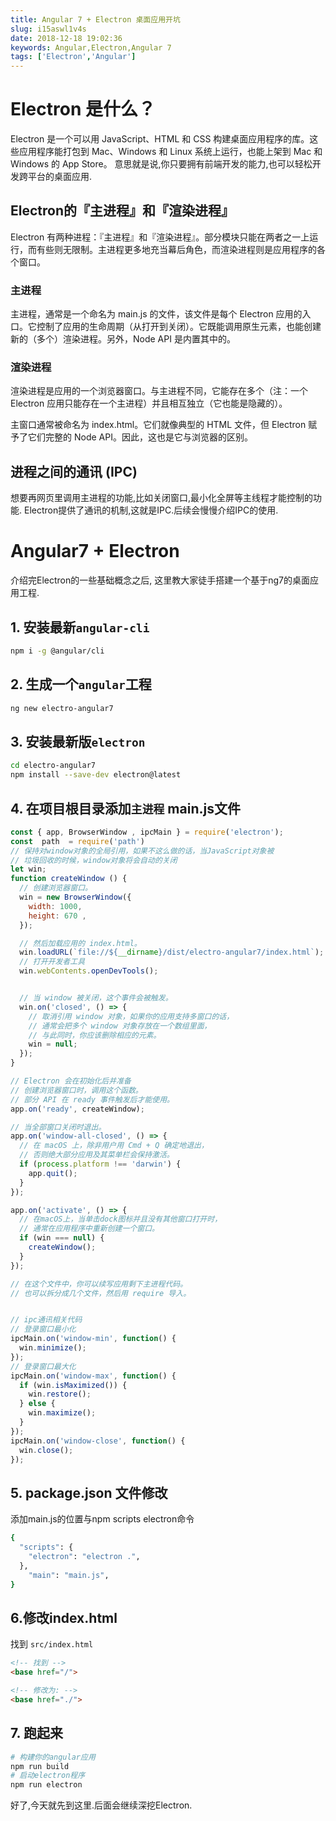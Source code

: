 ```yaml
---
title: Angular 7 + Electron 桌面应用开坑
slug: i15aswl1v4s
date: 2018-12-18 19:02:36
keywords: Angular,Electron,Angular 7
tags: ['Electron','Angular']
---
```


#  Electron 是什么？
Electron 是一个可以用 JavaScript、HTML 和 CSS 构建桌面应用程序的库。这些应用程序能打包到 Mac、Windows 和 Linux 系统上运行，也能上架到 Mac 和 Windows 的 App Store。
意思就是说,你只要拥有前端开发的能力,也可以轻松开发跨平台的桌面应用.

## Electron的『主进程』和『渲染进程』
Electron 有两种进程：『主进程』和『渲染进程』。部分模块只能在两者之一上运行，而有些则无限制。主进程更多地充当幕后角色，而渲染进程则是应用程序的各个窗口。

### 主进程
主进程，通常是一个命名为 main.js 的文件，该文件是每个 Electron 应用的入口。它控制了应用的生命周期（从打开到关闭）。它既能调用原生元素，也能创建新的（多个）渲染进程。另外，Node API 是内置其中的。

### 渲染进程
渲染进程是应用的一个浏览器窗口。与主进程不同，它能存在多个（注：一个 Electron 应用只能存在一个主进程）并且相互独立（它也能是隐藏的）。

主窗口通常被命名为 index.html。它们就像典型的 HTML 文件，但 Electron 赋予了它们完整的 Node API。因此，这也是它与浏览器的区别。

## 进程之间的通讯 (IPC)
想要再网页里调用主进程的功能,比如关闭窗口,最小化全屏等主线程才能控制的功能.
Electron提供了通讯的机制,这就是IPC.后续会慢慢介绍IPC的使用.


# Angular7 + Electron
介绍完Electron的一些基础概念之后,
这里教大家徒手搭建一个基于ng7的桌面应用工程.

## 1. 安装最新`angular-cli`
```bash
npm i -g @angular/cli
```

## 2. 生成一个`angular`工程
```bash
ng new electro-angular7
```

## 3. 安装最新版`electron`
```bash
cd electro-angular7
npm install --save-dev electron@latest
```

## 4. 在项目根目录添加`主进程` main.js文件

```js
const { app, BrowserWindow , ipcMain } = require('electron');
const  path  = require('path')
// 保持对window对象的全局引用，如果不这么做的话，当JavaScript对象被
// 垃圾回收的时候，window对象将会自动的关闭
let win;
function createWindow () {
  // 创建浏览器窗口。
  win = new BrowserWindow({
    width: 1000,
    height: 670 ,
  });

  // 然后加载应用的 index.html。
  win.loadURL(`file://${__dirname}/dist/electro-angular7/index.html`);
  // 打开开发者工具
  win.webContents.openDevTools();


  // 当 window 被关闭，这个事件会被触发。
  win.on('closed', () => {
    // 取消引用 window 对象，如果你的应用支持多窗口的话，
    // 通常会把多个 window 对象存放在一个数组里面，
    // 与此同时，你应该删除相应的元素。
    win = null;
  });
}

// Electron 会在初始化后并准备
// 创建浏览器窗口时，调用这个函数。
// 部分 API 在 ready 事件触发后才能使用。
app.on('ready', createWindow);

// 当全部窗口关闭时退出。
app.on('window-all-closed', () => {
  // 在 macOS 上，除非用户用 Cmd + Q 确定地退出，
  // 否则绝大部分应用及其菜单栏会保持激活。
  if (process.platform !== 'darwin') {
    app.quit();
  }
});

app.on('activate', () => {
  // 在macOS上，当单击dock图标并且没有其他窗口打开时，
  // 通常在应用程序中重新创建一个窗口。
  if (win === null) {
    createWindow();
  }
});

// 在这个文件中，你可以续写应用剩下主进程代码。
// 也可以拆分成几个文件，然后用 require 导入。


// ipc通讯相关代码
// 登录窗口最小化
ipcMain.on('window-min', function() {
  win.minimize();
});
// 登录窗口最大化
ipcMain.on('window-max', function() {
  if (win.isMaximized()) {
    win.restore();
  } else {
    win.maximize();
  }
});
ipcMain.on('window-close', function() {
  win.close();
});

```



## 5. package.json 文件修改

添加main.js的位置与npm scripts electron命令
```bash
{
  "scripts": {
    "electron": "electron .",
  },
    "main": "main.js",
}
```

## 6.修改index.html
找到 `src/index.html`
```html
<!-- 找到 -->
<base href="/">

<!-- 修改为: -->
<base href="./">
```

## 7. 跑起来
``` bash
# 构建你的angular应用
npm run build
# 启动electron程序
npm run electron
```
好了,今天就先到这里.后面会继续深挖Electron.
